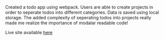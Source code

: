 Created a todo app using webpack. Users are able to create projects in order to seperate todos into different categories. Data is saved using local storage. The added complexity of seperating todos into projects really made me realize the importance of modalar readable code! 

Live site available [here](https://mvangin.github.io/todoList/)
